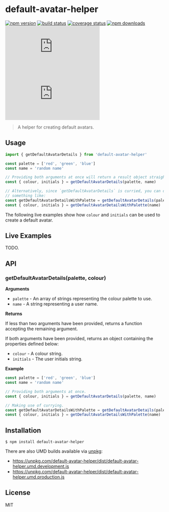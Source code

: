 # default-avatar-helper

[![npm version](https://img.shields.io/npm/v/default-avatar-helper.svg?style=flat-square)](https://www.npmjs.com/package/default-avatar-helper)
[![build status](https://img.shields.io/travis/tanem/default-avatar-helper/master.svg?style=flat-square)](https://travis-ci.org/tanem/default-avatar-helper)
[![coverage status](https://img.shields.io/codecov/c/github/tanem/default-avatar-helper.svg?style=flat-square)](https://codecov.io/gh/tanem/default-avatar-helper)
[![npm downloads](https://img.shields.io/npm/dm/default-avatar-helper.svg?style=flat-square)](https://www.npmjs.com/package/default-avatar-helper)
[![size](http://img.badgesize.io/https://unpkg.com/default-avatar-helper/dist/default-avatar-helper.umd.production.js?label=size&style=flat-square)](https://unpkg.com/default-avatar-helper/dist/)
[![gzip-size](http://img.badgesize.io/https://unpkg.com/default-avatar-helper/dist/default-avatar-helper.umd.production.js?compression=gzip&label=gzip%20size&style=flat-square)](https://unpkg.com/default-avatar-helper/dist/)

> A helper for creating default avatars.

## Usage

```ts
import { getDefaultAvatarDetails } from 'default-avatar-helper'

const palette = ['red', 'green', 'blue']
const name = 'random name'

// Providing both arguments at once will return a result object straight away:
const { colour, initials } = getDefaultAvatarDetails(palette, name)

// Alternatively, since `getDefaultAvatarDetails` is curried, you can do
// something like:
const getDefaultAvatarDetailsWithPalette = getDefaultAvatarDetails(palette)
const { colour, initials } = getDefaultAvatarDetailsWithPalette(name)
```

The following live examples show how `colour` and `initials` can be used to
create a default avatar.

## Live Examples

TODO.

## API

### getDefaultAvatarDetails(palette, colour)

**Arguments**

- `palette` - An array of strings representing the colour palette to use.
- `name` - A string representing a user name.

**Returns**

If less than two arguments have been provided, returns a function accepting the
remaining argument.

If both arguments have been provided, returns an object containing the
properties defined below:

- `colour` - A colour string.
- `initials` - The user initials string.

**Example**

```ts
const palette = ['red', 'green', 'blue']
const name = 'random name'

// Providing both arguments at once.
const { colour, initials } = getDefaultAvatarDetails(palette, name)

// Making use of currying.
const getDefaultAvatarDetailsWithPalette = getDefaultAvatarDetails(palette)
const { colour, initials } = getDefaultAvatarDetailsWithPalette(name)
```

## Installation

```
$ npm install default-avatar-helper
```

There are also UMD builds available via [unpkg](https://unpkg.com/):

- https://unpkg.com/default-avatar-helper/dist/default-avatar-helper.umd.development.js
- https://unpkg.com/default-avatar-helper/dist/default-avatar-helper.umd.production.js

## License

MIT
